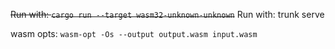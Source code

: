 ~~Run with: `cargo run --target wasm32-unknown-unknown`~~
Run with: trunk serve

wasm opts: `wasm-opt -Os --output output.wasm input.wasm`